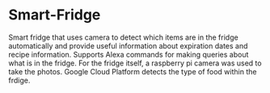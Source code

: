 # Smart-Fridge
Smart fridge that uses camera to detect which items are in the fridge automatically and provide useful information about expiration dates and recipe information. Supports Alexa commands for making queries about what is in the fridge. For the fridge itself, a raspberry pi camera was used to take the photos. Google Cloud Platform detects the type of food within the frdige.
